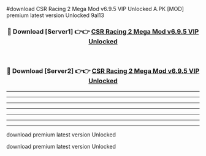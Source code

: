 #download CSR Racing 2 Mega Mod v6.9.5 VIP Unlocked A.PK [MOD] premium latest version Unlocked 9al13 



<div align="center">
<h3>🔴 Download [Server1] 👉👉 <a href="https://download1apk.web.app/">CSR Racing 2 Mega Mod v6.9.5 VIP Unlocked</a></h3><br>

<h3>🔴 Download [Server2] 👉👉 <a href="https://download1apk.web.app/">CSR Racing 2 Mega Mod v6.9.5 VIP Unlocked</a></h3>
</div>





----------------------------------------------------------

----------------------------------------------------------

----------------------------------------------------------

----------------------------------------------------------

----------------------------------------------------------

----------------------------------------------------------

----------------------------------------------------------

download premium latest version Unlocked

download premium latest version Unlocked
